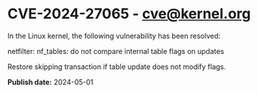 # CVE-2024-27065 - cve@kernel.org

In the Linux kernel, the following vulnerability has been resolved:

netfilter: nf_tables: do not compare internal table flags on updates

Restore skipping transaction if table update does not modify flags.

**Publish date:** 2024-05-01
